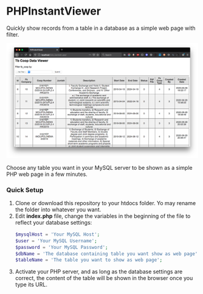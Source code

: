# PHPInstantViewer
Quickly show records from a table in a database as a simple web page with filter.

![alt text](md_assets/screenshot.png "PHPInstantViewer")

Choose any table you want in your MySQL server to be shown as a simple PHP web page in a few minutes.

### Quick Setup ###
1. Clone or download this repository to your htdocs folder. Yo may rename the folder into whatever you want.
2. Edit **index.php** file, change the variables in the beginning of the file to reflect your database settings:
   ```php
   $mysqlHost = 'Your MySQL Host';
   $user = 'Your MySQL Username';
   $password = 'Your MySQL Password';
   $dbName = 'The database containing table you want show as web page';
   $tableName = 'The table you want to show as web page';
   ```
3. Activate your PHP server, and as long as the database settings are correct, the content of the table will be shown in the browser once you type its URL.
